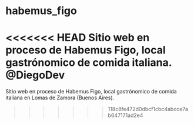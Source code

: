 # habemus_figo
<<<<<<< HEAD
Sitio web en proceso de Habemus Figo, local gastrónomico de comida italiana.
@DiegoDev
=======
Sitio web en proceso de Habemus Figo, local gastrónomico de comida italiana en Lomas de Zamora (Buenos Aires).
>>>>>>> 118c8fe472d0dbcf1cbc4abcce7ab647171ad2e4
